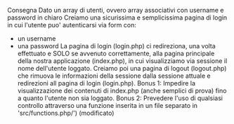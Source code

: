 Consegna
Dato un array di utenti, ovvero array associativi con username e password in chiaro
Creiamo una sicurissima e semplicissima pagina di login in cui l'utente puo' autenticarsi via form con:
- un username
- una password
La pagina di login (login.php) ci redireziona, una volta effettuato e SOLO se avvenuto correttamente,
alla pagina principale della nostra applicazione (index.php), in cui visualizziamo via sessione il nome dell'utente loggato.
Creiamo poi una pagina di logout (logout.php) che rimuova le informazioni della sessione dalla sessione attuale e redirezioni
all pagina di login (login.php).
Bonus 1:
Impedire la visualizzazione dei contenuti di index.php (anche semplici di prova) fino a quanto l'utente non sia loggato.
Bonus 2:
Prevedere l'uso di qualsiasi controllo attraverso una funzione inserita in un file separato in 'src/functions.php/') (modificato) 